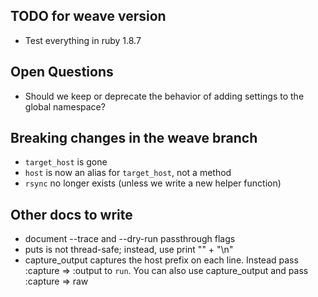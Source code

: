 ## TODO for weave version

* Test everything in ruby 1.8.7

## Open Questions

* Should we keep or deprecate the behavior of adding settings to the global namespace?

## Breaking changes in the weave branch

* `target_host` is gone
* `host` is now an alias for `target_host`, not a method
* `rsync` no longer exists (unless we write a new helper function)

## Other docs to write

* document --trace and --dry-run passthrough flags
* puts is not thread-safe; instead, use print "" + "\n"
* capture_output captures the host prefix on each line. Instead pass :capture => :output to `run`.
  You can also use capture_output and pass :capture => raw
